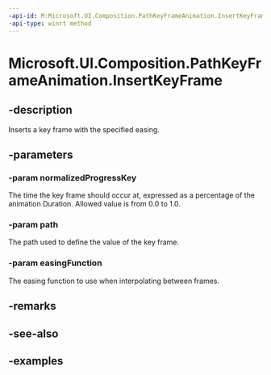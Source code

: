 ```yaml
---
-api-id: M:Microsoft.UI.Composition.PathKeyFrameAnimation.InsertKeyFrame(System.Single,Microsoft.UI.Composition.CompositionPath,Microsoft.UI.Composition.CompositionEasingFunction)
-api-type: winrt method
---
```


<!-- Method syntax.
public void PathKeyFrameAnimation.InsertKeyFrame(Single normalizedProgressKey, CompositionPath path, CompositionEasingFunction easingFunction)
-->

# Microsoft.UI.Composition.PathKeyFrameAnimation.InsertKeyFrame

## -description

Inserts a key frame with the specified easing.

## -parameters
### -param normalizedProgressKey

The time the key frame should occur at, expressed as a percentage of the animation Duration. Allowed value is from 0.0 to 1.0.

### -param path

The path used to define the value of the key frame.

### -param easingFunction

The easing function to use when interpolating between frames.

## -remarks

## -see-also

## -examples

